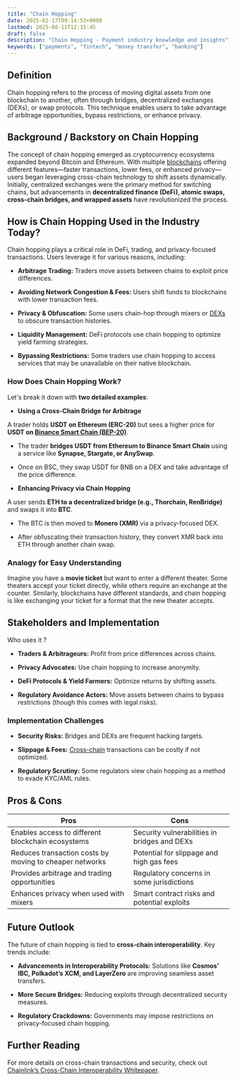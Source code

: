 ```yaml
---
title: "Chain Hopping"
date: 2025-02-17T09:14:53+0000
lastmod: 2025-08-11T12:15:45
draft: false
description: "Chain Hopping - Payment industry knowledge and insights"
keywords: ["payments", "fintech", "money transfer", "banking"]
---
```


## Definition

Chain hopping refers to the process of moving digital assets from one blockchain to another, often through bridges, decentralized exchanges (DEXs), or swap protocols. This technique enables users to take advantage of arbitrage opportunities, bypass restrictions, or enhance privacy.

## Background / Backstory on Chain Hopping

The concept of chain hopping emerged as cryptocurrency ecosystems expanded beyond Bitcoin and Ethereum. With multiple [blockchains](https://faisalkhanllc.xyz/resources/payments-wiki/b/blockchain/) offering different features—faster transactions, lower fees, or enhanced privacy—users began leveraging cross-chain technology to shift assets dynamically. Initially, centralized exchanges were the primary method for switching chains, but advancements in **decentralized finance (DeFi), atomic swaps, cross-chain bridges, and wrapped assets** have revolutionized the process.

## How is Chain Hopping Used in the Industry Today?

Chain hopping plays a critical role in DeFi, trading, and privacy-focused transactions. Users leverage it for various reasons, including:

- **Arbitrage Trading:** Traders move assets between chains to exploit price differences.

- **Avoiding Network Congestion & Fees:** Users shift funds to blockchains with lower transaction fees.

- **Privacy & Obfuscation:** Some users chain-hop through mixers or [DEXs](https://faisalkhanllc.xyz/resources/payments-wiki/d/decentralized-exchange-dex/) to obscure transaction histories.

- **Liquidity Management:** DeFi protocols use chain hopping to optimize yield farming strategies.

- **Bypassing Restrictions:** Some traders use chain hopping to access services that may be unavailable on their native blockchain.

### How Does Chain Hopping Work?

Let's break it down with **two detailed examples**:

- **Using a Cross-Chain Bridge for Arbitrage**

A trader holds **USDT on Ethereum (ERC-20)** but sees a higher price for **USDT on [Binance Smart Chain (BEP-20)](https://faisalkhanllc.xyz/resources/payments-wiki/b/binance-smart-chain-bsc/)**.

- The trader **bridges USDT from Ethereum to Binance Smart Chain** using a service like **Synapse, Stargate, or AnySwap**.

- Once on BSC, they swap USDT for BNB on a DEX and take advantage of the price difference.

- **Enhancing Privacy via Chain Hopping**

A user sends **ETH to a decentralized bridge (e.g., Thorchain, RenBridge)** and swaps it into **BTC**.

- The BTC is then moved to **Monero (XMR)** via a privacy-focused DEX.

- After obfuscating their transaction history, they convert XMR back into ETH through another chain swap.

### Analogy for Easy Understanding

Imagine you have a **movie ticket** but want to enter a different theater. Some theaters accept your ticket directly, while others require an exchange at the counter. Similarly, blockchains have different standards, and chain hopping is like exchanging your ticket for a format that the new theater accepts.

## Stakeholders and Implementation

Who uses it ?

- **Traders & Arbitrageurs:** Profit from price differences across chains.

- **Privacy Advocates:** Use chain hopping to increase anonymity.

- **DeFi Protocols & Yield Farmers:** Optimize returns by shifting assets.

- **Regulatory Avoidance Actors:** Move assets between chains to bypass restrictions (though this comes with legal risks).

### Implementation Challenges

- **Security Risks:** Bridges and DEXs are frequent hacking targets.

- **Slippage & Fees:** [Cross-chain](https://faisalkhanllc.xyz/resources/payments-wiki/c/cross-chain-protocol/) transactions can be costly if not optimized.

- **Regulatory Scrutiny:** Some regulators view chain hopping as a method to evade KYC/AML rules.

## Pros & Cons

| **Pros** | **Cons** |
| --- | --- |
| Enables access to different blockchain ecosystems | Security vulnerabilities in bridges and DEXs |
| Reduces transaction costs by moving to cheaper networks | Potential for slippage and high gas fees |
| Provides arbitrage and trading opportunities | Regulatory concerns in some jurisdictions |
| Enhances privacy when used with mixers | Smart contract risks and potential exploits |

## Future Outlook

The future of chain hopping is tied to **cross-chain interoperability**. Key trends include:

- **Advancements in Interoperability Protocols:** Solutions like **Cosmos’ IBC, Polkadot’s XCM, and LayerZero** are improving seamless asset transfers.

- **More Secure Bridges:** Reducing exploits through decentralized security measures.

- **Regulatory Crackdowns:** Governments may impose restrictions on privacy-focused chain hopping.

## Further Reading

For more details on cross-chain transactions and security, check out [Chainlink’s Cross-Chain Interoperability Whitepaper](https://chain.link/cross-chain).